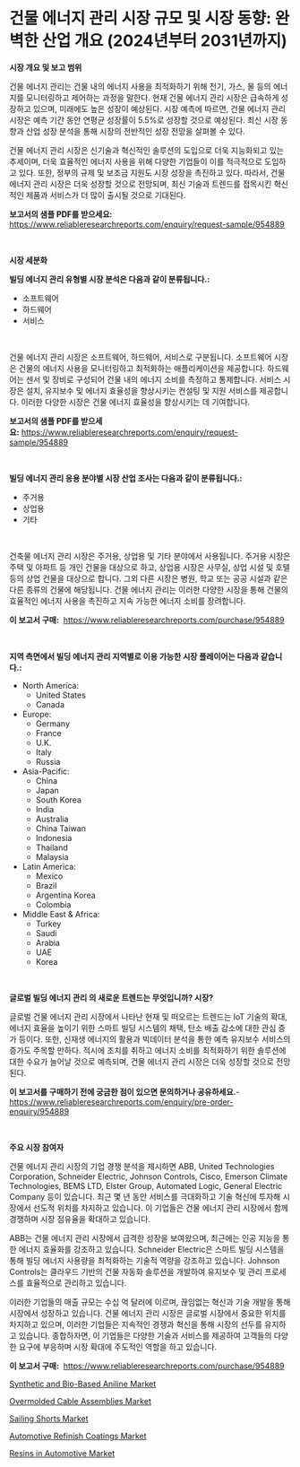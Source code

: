 <p><h1>건물 에너지 관리 시장 규모 및 시장 동향: 완벽한 산업 개요 (2024년부터 2031년까지)</h1></p><p><strong>시장 개요 및 보고 범위</strong></p>
<p><p>건물 에너지 관리는 건물 내의 에너지 사용을 최적화하기 위해 전기, 가스, 물 등의 에너지를 모니터링하고 제어하는 과정을 말한다. 현재 건물 에너지 관리 시장은 급속하게 성장하고 있으며, 미래에도 높은 성장이 예상된다. 시장 예측에 따르면, 건물 에너지 관리 시장은 예측 기간 동안 연평균 성장률이 5.5%로 성장할 것으로 예상된다. 최신 시장 동향과 산업 성장 분석을 통해 시장의 전반적인 성장 전망을 살펴볼 수 있다.</p><p>건물 에너지 관리 시장은 신기술과 혁신적인 솔루션의 도입으로 더욱 지능화되고 있는 추세이며, 더욱 효율적인 에너지 사용을 위해 다양한 기업들이 이를 적극적으로 도입하고 있다. 또한, 정부의 규제 및 보조금 지원도 시장 성장을 촉진하고 있다. 따라서, 건물 에너지 관리 시장은 더욱 성장할 것으로 전망되며, 최신 기술과 트렌드를 접목시킨 혁신적인 제품과 서비스가 더 많이 출시될 것으로 기대된다.</p></p>
<p><strong>보고서의 샘플 PDF를 받으세요:</strong> <a href="https://www.reliableresearchreports.com/enquiry/request-sample/954889">https://www.reliableresearchreports.com/enquiry/request-sample/954889</a></p>
<p>&nbsp;</p>
<p><strong>시장 세분화</strong></p>
<p><strong>빌딩 에너지 관리 유형별 시장 분석은 다음과 같이 분류됩니다.:</strong></p>
<p><ul><li>소프트웨어</li><li>하드웨어</li><li>서비스</li></ul></p>
<p>&nbsp;</p>
<p><p>건물 에너지 관리 시장은 소프트웨어, 하드웨어, 서비스로 구분됩니다. 소프트웨어 시장은 건물의 에너지 사용을 모니터링하고 최적화하는 애플리케이션을 제공합니다. 하드웨어는 센서 및 장비로 구성되어 건물 내의 에너지 소비를 측정하고 통제합니다. 서비스 시장은 설치, 유지보수 및 에너지 효율성을 향상시키는 컨설팅 및 지원 서비스를 제공합니다. 이러한 다양한 시장은 건물 에너지 효율성을 향상시키는 데 기여합니다.</p></p>
<p><strong>보고서의 샘플 PDF를 받으세요:</strong>&nbsp;<a href="https://www.reliableresearchreports.com/enquiry/request-sample/954889">https://www.reliableresearchreports.com/enquiry/request-sample/954889</a></p>
<p>&nbsp;</p>
<p><strong> 빌딩 에너지 관리 응용 분야별 시장 산업 조사는 다음과 같이 분류됩니다.:</strong></p>
<p><ul><li>주거용</li><li>상업용</li><li>기타</li></ul></p>
<p>&nbsp;</p>
<p><p>건축물 에너지 관리 시장은 주거용, 상업용 및 기타 분야에서 사용됩니다. 주거용 시장은 주택 및 아파트 등 개인 건물을 대상으로 하고, 상업용 시장은 사무실, 상업 시설 및 호텔 등의 상업 건물을 대상으로 합니다. 그외 다른 시장은 병원, 학교 또는 공공 시설과 같은 다른 종류의 건물에 해당됩니다. 건물 에너지 관리는 이러한 다양한 시장을 통해 건물의 효율적인 에너지 사용을 촉진하고 지속 가능한 에너지 소비를 장려합니다.</p></p>
<p><strong>이 보고서 구매:</strong>&nbsp; <a href="https://www.reliableresearchreports.com/purchase/954889">https://www.reliableresearchreports.com/purchase/954889</a></p>
<p>&nbsp;</p>
<p><strong>지역 측면에서 빌딩 에너지 관리 지역별로 이용 가능한 시장 플레이어는 다음과 같습니다.:</strong></p>
<p><ul>
    <li>
        North America:
        <ul>
            <li>United States</li>
            <li>Canada</li>
        </ul>
    </li>
    <li>
        Europe:
        <ul>
            <li>Germany</li>
            <li>France</li>
            <li>U.K.</li>
            <li>Italy</li>
            <li>Russia</li>
        </ul>
    </li>
    <li>
        Asia-Pacific:
        <ul>
            <li>China</li>
            <li>Japan</li>
            <li>South Korea</li>
            <li>India</li>
            <li>Australia</li>
            <li>China Taiwan</li>
            <li>Indonesia</li>
            <li>Thailand</li>
            <li>Malaysia</li>
        </ul>
    </li>
    <li>
        Latin America:
        <ul>
            <li>Mexico</li>
            <li>Brazil</li>
            <li>Argentina Korea</li>
            <li>Colombia</li>
        </ul>
    </li>
    <li>
        Middle East & Africa:
        <ul>
            <li>Turkey</li>
            <li>Saudi</li>
            <li>Arabia</li>
            <li>UAE</li>
            <li>Korea</li>
        </ul>
    </li>
    </ul></p>
<p>&nbsp;</p>
<p><strong>글로벌 빌딩 에너지 관리 의 새로운 트렌드는 무엇입니까? 시장?</strong></p>
<p><p>글로벌 건물 에너지 관리 시장에서 나타난 현재 및 떠오르는 트렌드는 IoT 기술의 확대, 에너지 효율을 높이기 위한 스마트 빌딩 시스템의 채택, 탄소 배출 감소에 대한 관심 증가 등이다. 또한, 신재생 에너지의 활용과 빅데이터 분석을 통한 예측 유지보수 서비스의 증가도 주목할 만하다. 적시에 조치를 취하고 에너지 소비를 최적화하기 위한 솔루션에 대한 수요가 늘어날 것으로 예측되며, 건물 에너지 관리 시장은 더욱 성장할 것으로 전망된다.</p></p>
<p><strong>이 보고서를 구매하기 전에 궁금한 점이 있으면 문의하거나 공유하세요.</strong>- <a href="https://www.reliableresearchreports.com/enquiry/pre-order-enquiry/954889">https://www.reliableresearchreports.com/enquiry/pre-order-enquiry/954889</a></p>
<p>&nbsp;</p>
<p><strong>주요 시장 참여자</strong></p>
<p><p>건물 에너지 관리 시장의 기업 경쟁 분석을 제시하면 ABB, United Technologies Corporation, Schneider Electric, Johnson Controls, Cisco, Emerson Climate Technologies, BEMS LTD, Elster Group, Automated Logic, General Electric Company 등이 있습니다. 최근 몇 년 동안 서비스를 극대화하고 기술 혁신에 투자해 시장에서 선도적 위치를 차지하고 있습니다. 이 기업들은 건물 에너지 관리 시장에서 함께 경쟁하며 시장 점유율을 확대하고 있습니다.</p><p>ABB는 건물 에너지 관리 시장에서 급격한 성장을 보여왔으며, 최근에는 인공 지능을 통한 에너지 효율화를 강조하고 있습니다. Schneider Electric은 스마트 빌딩 시스템을 통해 빌딩 에너지 사용량을 최적화하는 기술적 역량을 강조하고 있습니다. Johnson Controls는 클라우드 기반의 건물 자동화 솔루션을 개발하여 유지보수 및 관리 프로세스를 효율적으로 관리하고 있습니다.</p><p>이러한 기업들의 매출 규모는 수십 억 달러에 이르며, 끊임없는 혁신과 기술 개발을 통해 시장에서 성장하고 있습니다. 건물 에너지 관리 시장은 글로벌 시장에서 중요한 위치를 차지하고 있으며, 이러한 기업들은 지속적인 경쟁과 혁신을 통해 시장의 선두를 유지하고 있습니다. 종합하자면, 이 기업들은 다양한 기술과 서비스를 제공하여 고객들의 다양한 요구에 부응하며 시장 확대에 주도적인 역할을 하고 있습니다.</p></p>
<p><strong>이 보고서 구매:</strong>&nbsp;&nbsp;<a href="https://www.reliableresearchreports.com/purchase/954889">https://www.reliableresearchreports.com/purchase/954889</a></p>
<p><p><a href="https://iodized-pantydraco-05c.notion.site/Synthetic-and-Bio-Based-Aniline-Market-Size-and-Examines-its-Market-Scope-with-a-Primary-Focus-on--0b8ec93002ac4fb0ac3dd45d1279860f">Synthetic and Bio-Based Aniline Market</a></p><p><a href="https://github.com/globismark/Market-Research-Report-List-2/blob/main/overmolded-cable-assemblies-market.md">Overmolded Cable Assemblies Market</a></p><p><a href="https://view.publitas.com/reportprime-1/decoding-the-sailing-shorts-market-a-deep-dive-into-the-latest-market-trends-market-segmentation-and-competitive-analysis/">Sailing Shorts Market</a></p><p><a href="https://three-jumbo-f6d.notion.site/Automotive-Refinish-Coatings-Market-Research-Report-Unlocks-Analysis-on-the-Market-Financial-Status--98826d9bd29546bbb6e15f0f589d3080">Automotive Refinish Coatings Market</a></p><p><a href="https://github.com/bobicer/Market-Research-Report-List-2/blob/main/resins-in-automotive-market.md">Resins in Automotive Market</a></p></p>
